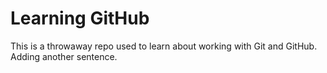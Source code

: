 # Learning GitHub

This is a throwaway repo used to learn about working with Git and GitHub.
Adding another sentence.
